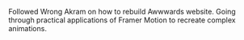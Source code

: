 Followed Wrong Akram on how to rebuild Awwwards website. Going through practical applications of Framer Motion to recreate complex animations.
